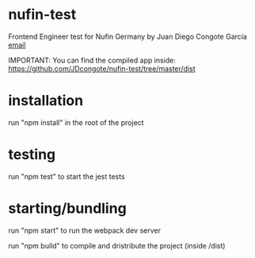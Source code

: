 # nufin-test

Frontend Engineer test for Nufin Germany by Juan Diego Congote García [email](https://www.google.com)

IMPORTANT: You can find the compiled app inside: https://github.com/JDcongote/nufin-test/tree/master/dist

# installation

run "npm install" in the root of the project

# testing

run "npm test" to start the jest tests

# starting/bundling

run "npm start" to run the webpack dev server

run "npm build" to compile and dristribute the project (inside /dist)
